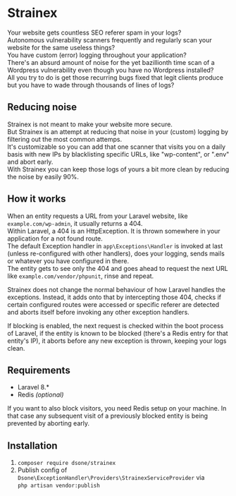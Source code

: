 # Strainex

Your website gets countless SEO referer spam in your logs?  
Autonomous vulnerability scanners frequently and regularly scan your website for the same useless things?  
You have custom (error) logging throughout your application?  
There's an absurd amount of noise for the yet bazillionth time scan of a Wordpress vulnerability even though you have no Wordpress installed?  
All you try to do is get those recurring bugs fixed that legit clients produce but you have to wade through thousands of lines of logs?

## Reducing noise
Strainex is not meant to make your website more secure.  
But Strainex is an attempt at reducing that noise in your (custom) logging by filtering out the most common attemps.  
It's customizable so you can add that one scanner that visits you on a daily basis with new IPs by blacklisting specific URLs, like "wp-content", or ".env" and abort early.  
With Strainex you can keep those logs of yours a bit more clean by reducing the noise by easily 90%.

## How it works
When an entity requests a URL from your Laravel website, like `example.com/wp-admin`, it usually returns a 404.  
Within Laravel, a 404 is an HttpException. It is thrown somewhere in your application for a not found route.  
The default Exception handler in `app\Exceptions\Handler` is invoked at last (unless re-configured with other handlers), does your logging, sends mails or whatever you have configured in there.  
The entity gets to see only the 404 and goes ahead to request the next URL like `example.com/vendor/phpunit`, rinse and repeat.
  
Strainex does not change the normal behaviour of how Laravel handles the exceptions. Instead, it adds onto that by intercepting those 404, checks if certain configured routes were accessed or specific referer are detected and aborts itself before invoking any other exception handlers.
  
If blocking is enabled, the next request is checked within the boot process of Laravel, if the entity is known to be blocked (there's a Redis entry for that entity's IP), it aborts before any new exception is thrown, keeping your logs clean.

## Requirements
* Laravel 8.*
* Redis _(optional)_
  
If you want to also block visitors, you need Redis setup on your machine. 
In that case any subsequent visit of a previously blocked entity is being prevented by aborting early.

## Installation

1. `composer require dsone/strainex`  
2. Publish config of `Dsone\ExceptionHandler\Providers\StrainexServiceProvider` via  
	`php artisan vendor:publish` 